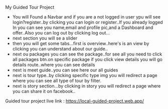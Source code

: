 <!-- *** -->
My Guided Tour Project
<!-- *** -->
* You will Found a Navbar and if you are a not logged in user ypu will see login?register..by clicking you can login or register..If you already logged In you can see you name,email and profile pic,and a Dashboard and offer..Also you can log out by clicking log out...
* next section you will se a slider
* then you will get some tabs...first is overview..here's is an view by clicking you can understand about our guide..
* next ou packages you can see the package..for see all you need to click all packages btn.on specific package if you click view details you will go details route..where you can see details
* next is meet guide..you can see here our all guides
* next is tour type..by clicking specific type img you will redirect a page where you can see all type of tour by filter.
* next is story section...by clicking in story you will redirect a page where you can share it on facebook..


Guided tour project live link : https://local-guided-project.web.app/